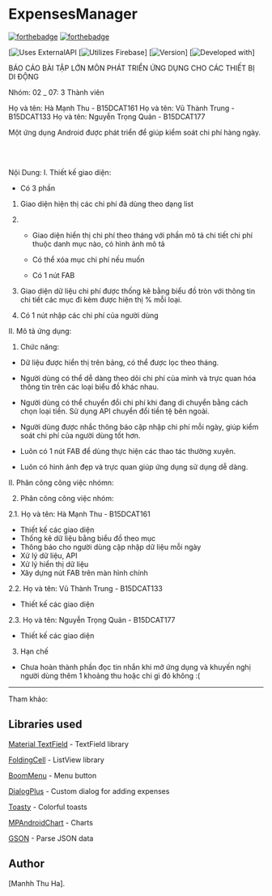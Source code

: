 # ExpensesManager

[![forthebadge](https://forthebadge.com/images/badges/made-with-java.svg)](http://forthebadge.com)
[![forthebadge](http://forthebadge.com/images/badges/built-with-love.svg)](http://forthebadge.com)

[![Uses ExternalAPI](https://img.shields.io/badge/uses-ExternalAPI-blue.svg)
[![Utilizes Firebase](https://img.shields.io/badge/utilizes-Firebase-yellow.svg)]
[![Version](https://img.shields.io/badge/version-beta%200.12-green.svg)]
[![Developed with](https://img.shields.io/badge/developed%20with-API27-red.svg)]


BÁO CÁO BÀI TẬP LỚN 
MÔN PHÁT TRIỂN ỨNG DỤNG CHO CÁC THIẾT BỊ DI ĐỘNG 

Nhóm: 02 _ 07: 3 Thành viên

Họ và tên: Hà Mạnh Thu  - B15DCAT161
Họ và tên: Vũ Thành Trung - B15DCAT133
Họ và tên: Nguyễn Trọng Quản - B15DCAT177



Một ứng dụng Android được phát triển để giúp kiểm soát chi phí hàng ngày.

 <br>
 <br>
 
 Nội Dung:
I. Thiết kế giao diện:

- Có 3 phần 

 1. Giao diện hiện thị các chi phí đã dùng theo dạng list
 
 2. - Giao diện hiển thị chi phí theo tháng với phần mô tả chi tiết chi phí thuộc danh mục nào, có hình ảnh mô tả
 
    - Có thể xóa mục chi phí nếu muốn
    
    - Có 1 nút FAB 
  
 3. Giao diện dữ liệu chi phí được thống kê bằng biểu đồ tròn với thông tin chi tiết các mục đi kèm được hiện thị % mỗi loại.
 
 4. Có 1 nút nhập các chi phí của người dùng 
 
II. Mô tả ứng dụng: 

1. Chức năng:

 - Dữ liệu được hiển thị trên bảng, có thể được lọc theo tháng.  

 - Người dùng có thể dễ dàng theo dõi chi phí của mình và trực quan hóa thông tin trên các loại biểu đồ khác nhau.  

 - Người dùng có thể chuyển đổi chi phí khi đang di chuyển bằng cách chọn loại tiền. Sử dụng API chuyển đổi tiền tệ bên ngoài.

 - Người dùng được nhắc thông báo cập nhập chi phí mỗi ngày, giúp kiểm soát chi phí của người dùng tốt hơn.
 
 - Luôn có 1 nút FAB để dùng thực hiện các thao tác thường xuyên. 
 
 - Luôn có hình ảnh đẹp và trực quan giúp ứng dụng sử dụng dễ dàng.
 
 II. Phân công công việc nhómn:
 
2. Phân công công việc nhóm:
 
 2.1. Họ và tên: Hà Mạnh Thu  - B15DCAT161  
 
   - Thiết kế các giao diện 
   - Thống kê dữ liệu bằng biểu đồ theo mục
   - Thông báo cho người dùng cập nhập dữ liệu mỗi ngày
   - Xử lý dữ liệu, API 
   - Xử lý hiển thị dữ liệu
   - Xây dựng nút FAB trên màn hình chính

 2.2. Họ và tên: Vũ Thành Trung - B15DCAT133  
   - Thiết kế các giao diện 

 2.3. Họ và tên: Nguyễn Trọng Quản - B15DCAT177 
   - Thiết kế các giao diện 
   
3. Hạn chế
 - Chưa hoàn thành phần đọc tin nhắn khi mở ứng dụng và khuyến nghị người dùng thêm 1 khoảng thu hoặc chi gì đó không :( 
 
 
____________________________________________________________________________________________________________________________________
 
 Tham khảo:
 
 
 ## Libraries used

 [Material TextField](https://github.com/florent37/MaterialTextField) - TextField library


 [FoldingCell](https://github.com/Ramotion/folding-cell) - ListView library


 [BoomMenu](https://github.com/Nightonke/BoomMenu) - Menu button


 [DialogPlus](https://github.com/orhanobut/dialogplus) - Custom dialog for adding expenses


 [Toasty](https://github.com/GrenderG/Toasty) - Colorful toasts


 [MPAndroidChart](https://github.com/PhilJay/MPAndroidCharty) - Charts


 [GSON](https://github.com/google/gson) - Parse JSON data


## Author

[Manhh Thu Ha].
